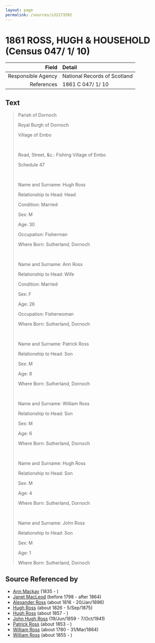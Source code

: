 ```yaml
---
layout: page
permalink: /sources/s32173592
---
```


# 1861 ROSS, HUGH & HOUSEHOLD (Census 047/ 1/ 10)

Field | Detail
---:|:---
Responsible Agency | National Records of Scotland
References | 1861 C 047/ 1/ 10

## Text

> Parish of Dornoch
>
> Royal Burgh of Dornoch
>
> Village of Embo
>
> <br/>
>
> Road, Street, &c.: Fishing Village of Embo
>
> Schedule 47
>
> <br/>
>
> Name and Surname: Hugh Ross
>
> Relationship to Head: Head
>
> Condition: Married
>
> Sex: M
>
> Age: 30
>
> Occupation: Fisherman
>
> Where Born: Sutherland, Dornoch
>
> <br/>
>
> Name and Surname: Ann Ross
>
> Relationship to Head: Wife
>
> Condition: Married
>
> Sex: F
>
> Age: 26
>
> Occupation: Fisherwoman
>
> Where Born: Sutherland, Dornoch
>
> <br/>
>
> Name and Surname: Patrick Ross
>
> Relationship to Head: Son
>
> Sex: M
>
> Age: 8
>
> Where Born: Sutherland, Dornoch
>
> <br/>
>
> Name and Surname: William Ross
>
> Relationship to Head: Son
>
> Sex: M
>
> Age: 6
>
> Where Born: Sutherland, Dornoch
>
> <br/>
>
> Name and Surname: Hugh Ross
>
> Relationship to Head: Son
>
> Sex: M
>
> Age: 4
>
> Where Born: Sutherland, Dornoch
>
> <br/>
>
> Name and Surname: John Ross
>
> Relationship to Head: Son
>
> Sex: M
>
> Age: 1
>
> Where Born: Sutherland, Dornoch
>

## Source Referenced by

* [Ann Mackay](../people/@59598912@-ann-mackay-b1835-d.md) (1835 - )
* [Janet MacLeod](../people/@31854910@-janet-macleod-b1798-d1864.md) (before 1798 - after 1864)
* [Alexander Ross](../people/@81387900@-alexander-ross-b1816-d1896-1-20.md) (about 1816 - 20/Jan/1896)
* [Hugh Ross](../people/@10594034@-hugh-ross-b1826-d1875-9-5.md) (about 1826 - 5/Sep/1875)
* [Hugh Ross](../people/@33375290@-hugh-ross-b1857-d.md) (about 1857 - )
* [John Hugh Ross](../people/@75057664@-john-hugh-ross-b1859-6-19-d1941-10-7.md) (19/Jun/1859 - 7/Oct/1941)
* [Patrick Ross](../people/@62001920@-patrick-ross-b1853-d.md) (about 1853 - )
* [William Ross](../people/@31822850@-william-ross-b1780-d1864-3-31.md) (about 1780 - 31/Mar/1864)
* [William Ross](../people/@91623667@-william-ross-b1855-d.md) (about 1855 - )
